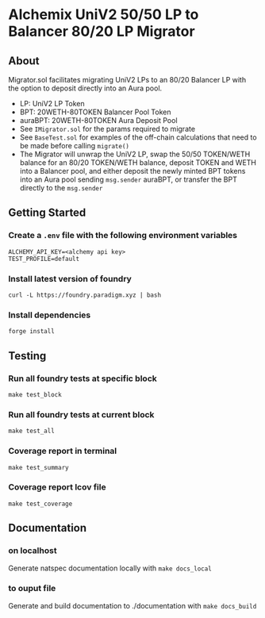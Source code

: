 # Alchemix UniV2 50/50 LP to Balancer 80/20 LP Migrator

## About

Migrator.sol facilitates migrating UniV2 LPs to an 80/20 Balancer LP with the option to deposit directly into an Aura pool.

-   LP: UniV2 LP Token
-   BPT: 20WETH-80TOKEN Balancer Pool Token
-   auraBPT: 20WETH-80TOKEN Aura Deposit Pool
-   See `IMigrator.sol` for the params required to migrate
-   See `BaseTest.sol` for examples of the off-chain calculations that need to be made before calling `migrate()`
-   The Migrator will unwrap the UniV2 LP, swap the 50/50 TOKEN/WETH balance for an 80/20 TOKEN/WETH balance, deposit TOKEN and WETH into a Balancer pool, and either deposit the newly minted BPT tokens into an Aura pool sending `msg.sender` auraBPT, or transfer the BPT directly to the `msg.sender`

## Getting Started

### Create a `.env` file with the following environment variables

```
ALCHEMY_API_KEY=<alchemy api key>
TEST_PROFILE=default
```

### Install latest version of foundry

`curl -L https://foundry.paradigm.xyz | bash`

### Install dependencies

`forge install`

## Testing

### Run all foundry tests at specific block

`make test_block`

### Run all foundry tests at current block

`make test_all`

### Coverage report in terminal

`make test_summary`

### Coverage report lcov file

`make test_coverage`

## Documentation

### on localhost

Generate natspec documentation locally with `make docs_local`

### to ouput file

Generate and build documentation to ./documentation with `make docs_build`
